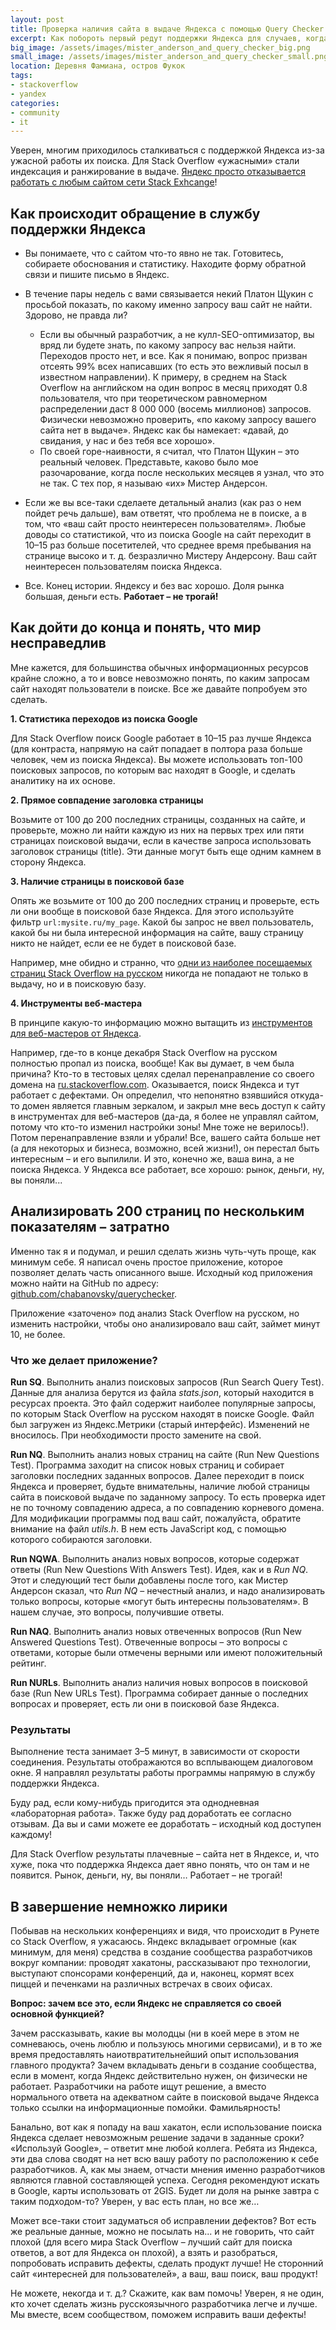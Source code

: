 ```yaml
---
layout: post
title: Проверка наличия сайта в выдаче Яндекса с помощью Query Checker
excerpt: Как побороть первый редут поддержки Яндекса для случаев, когда поиск Яндекса отказывается индексировать ваш сайт.
big_image: /assets/images/mister_anderson_and_query_checker_big.png
small_image: /assets/images/mister_anderson_and_query_checker_small.png
location: Деревня Фамиана, остров Фукок
tags:
- stackoverflow
- yandex
categories:
- community
- it
---
```


Уверен, многим приходилось сталкиваться с поддержкой Яндекса из-за ужасной работы их поиска. Для Stack Overflow «ужасными» стали индексация и ранжирование в выдаче. [Яндекс просто отказывается работать с любым сайтом сети Stack Exhcange](http://chabanovsky.com/2015/11/yandex-does-not-index-so/)!

## Как происходит обращение в службу поддержки Яндекса

- Вы понимаете, что c сайтом что-то явно не так. Готовитесь, собираете обоснования и статистику. Находите форму обратной связи и пишите письмо в Яндекс.
- В течение пары недель с вами связывается некий Платон Щукин с просьбой показать, по какому именно запросу ваш сайт не найти. Здорово, не правда ли?

  - Если вы обычный разработчик, а не кулл-SEO-оптимизатор, вы вряд ли будете знать, по какому запросу вас нельзя найти. Переходов просто нет, и все. Как я понимаю, вопрос призван отсеять 99% всех написавших (то есть это вежливый посыл в известном направлении). К примеру, в среднем на Stack Overflow на английском на один вопрос в месяц приходят 0.8 пользователя, что при теоретическом равномерном распределении даст 8 000 000 (восемь миллионов) запросов. Физически невозможно проверить, «по какому запросу вашего сайта нет в выдаче». Яндекс как бы намекает: «давай, до свидания, у нас и без тебя все хорошо».
  - По своей горе-наивности, я считал, что Платон Щукин – это реальный человек. Представьте, каково было мое разочарование, когда после нескольких месяцев я узнал, что это не так. С тех пор, я называю «их» Мистер Андерсон.

- Если же вы все-таки сделаете детальный анализ (как раз о нем пойдет речь дальше), вам ответят, что проблема не в поиске, а в том, что «ваш сайт просто неинтересен пользователям». Любые доводы со статистикой, что из поиска Google на сайт переходит в 10–15 раз больше посетителей, что среднее время пребывания на странице высоко и т. д. безразлично Мистеру Андерсону. Ваш сайт неинтересен пользователям поиска Яндекса.

- Все. Конец истории. Яндексу и без вас хорошо. Доля рынка большая, деньги есть. __Работает – не трогай!__

## Как дойти до конца и понять, что мир несправедлив

Мне кажется, для большинства обычных информационных ресурсов крайне сложно, а то и вовсе невозможно понять, по каким запросам сайт находят пользователи в поиске. Все же давайте попробуем это сделать.

__1. Статистика переходов из поиска Google__

Для Stack Overflow поиск Google работает в 10–15 раз лучше Яндекса (для контраста, напрямую на сайт попадает в полтора раза больше человек, чем из поиска Яндекса). Вы можете использовать топ-100 поисковых запросов, по которым вас находят в Google, и сделать аналитику на их основе.

__2. Прямое совпадение заголовка страницы__

Возьмите от 100 до 200 последних страницы, созданных на сайте, и проверьте, можно ли найти каждую из них на первых трех или пяти страницах поисковой выдачи, если в качестве запроса использовать заголовок страницы (title). Эти данные могут быть еще одним камнем в сторону Яндекса.

__3. Наличие страницы в поисковой базе__

Опять же возьмите от 100 до 200 последних страниц и проверьте, есть ли они вообще в поисковой базе Яндекса. Для этого используйте фильтр `url:mysite.ru/my_page`. Какой бы запрос не ввел пользователь, какой бы ни была интересной информация на сайте, вашу страницу никто не найдет, если ее не будет в поисковой базе.

Например, мне обидно и странно, что [одни из наиболее посещаемых страниц Stack Overflow на русском](https://yandex.ru/search/?lr=2&text=url%3Ahttp%3A%2F%2Fru.stackoverflow.com%2Fquestions%2F127221%2F) никогда не попадают не только в выдачу, но и в поисковую базу.

__4. Инструменты веб-мастера__

В принципе какую-то информацию можно вытащить из [инструментов для веб-мастеров от Яндекса](http://webmaster.yandex.ru/).

Например, где-то в конце декабря Stack Overflow на русском полностью пропал из поиска, вообще! Как вы думает, в чем была причина? Кто-то в тестовых целях сделал перенаправление со своего домена на [ru.stackoverflow.com](http://ru.stackoverflow.com/). Оказывается, поиск Яндекса и тут работает с дефектами. Он определил, что непонятно взявшийся откуда-то домен является главным зеркалом, и закрыл мне весь доступ к сайту в инструментах для веб-мастеров (да-да, я более не управлял сайтом, потому что кто-то изменил настройки зоны! Мне тоже не верилось!). Потом перенаправление взяли и убрали! Все, вашего сайта больше нет (а для некоторых и бизнеса, возможно, всей жизни!), он перестал быть интересным – и его выпилили. И это, конечно же, ваша вина, а не поиска Яндекса. У Яндекса все работает, все хорошо: рынок, деньги, ну, вы поняли...

## Анализировать 200 страниц по нескольким показателям – затратно

Именно так я и подумал, и решил сделать жизнь чуть-чуть проще, как минимум себе. Я написал очень простое приложение, которое позволяет делать часть описанного выше. Исходный код приложения можно найти на GitHub по адресу: [github.com/chabanovsky/querychecker](https://github.com/chabanovsky/querychecker).

Приложение «заточено» под анализ Stack Overflow на русском, но изменить настройки, чтобы оно анализировало ваш сайт, займет минут 10, не более.

### Что же делает приложение?

__Run SQ__. Выполнить анализ поисковых запросов (Run Search Query Test). Данные для анализа берутся из файла _stats.json_, который находится в ресурсах проекта. Это файл содержит наиболее популярные запросы, по которым Stack Overflow на русском находят в поиске Google. Файл был загружен из Яндекс.Метрики (старый интерфейс). Изменений не вносилось. При необходимости просто замените на свой.

__Run NQ__. Выполнить анализ новых страниц на сайте (Run New Questions Test). Программа заходит на список новых страниц и собирает заголовки последних заданных вопросов. Далее переходит в поиск Яндекса и проверяет, будьте внимательны, наличие любой страницы сайта в поисковой выдаче по заданному запросу. То есть проверка идет не по точному совпадению адреса, а по совпадению корневого домена. Для модификации программы под ваш сайт, пожалуйста, обратите внимание на файл _utils.h_. В нем есть JavaScript код, с помощью которого собираются заголовки.

__Run NQWA__. Выполнить анализ новых вопросов, которые содержат ответы (Run New Questions With Answers Test). Идея, как и в _Run NQ_. Этот и следующий тест были добавлены после того, как Мистер Андерсон сказал, что _Run NQ_ – нечестный анализ, и надо анализировать только вопросы, которые «могут быть интересны пользователям». В нашем случае, это вопросы, получившие ответы.

__Run NAQ__. Выполнить анализ новых отвеченных вопросов (Run New Answered Questions Test). Отвеченные вопросы – это вопросы с ответами, которые были отмечены верными или имеют положительный рейтинг.

__Run NURLs__. Выполнить анализ наличия новых вопросов в поисковой базе (Run New URLs Test). Программа собирает данные о последних вопросах и проверяет, есть ли они в поисковой базе Яндекса.

### Результаты

Выполнение теста занимает 3–5 минут, в зависимости от скорости соединения. Результаты отображаются во всплывающем диалоговом окне. Я направлял результаты работы программы напрямую в службу поддержки Яндекса.

Буду рад, если кому-нибудь пригодится эта однодневная «лабораторная работа». Также буду рад доработать ее согласно отзывам. Да вы и сами можете ее доработать – исходный код доступен каждому!

Для Stack Overflow результаты плачевные – сайта нет в Яндексе, и, что хуже, пока что поддержка Яндекса дает явно понять, что он там и не появится. Рынок, деньги, ну, вы поняли… Работает – не трогай!


## В завершение немножко лирики

Побывав на нескольких конференциях и видя, что происходит в Рунете со Stack Overflow, я ужасаюсь. Яндекс вкладывает огромные (как минимум, для меня) средства в создание сообщества разработчиков вокруг компании: проводят хакатоны, рассказывают про технологии, выступают спонсорами конференций, да и, наконец, кормят всех пиццей и печенками на различных встречах в своих офисах.

__Вопрос: зачем все это, если Яндекс не справляется со своей основной функцией?__

Зачем рассказывать, какие вы молодцы (ни в коей мере в этом не сомневаюсь, очень люблю и пользуюсь многими сервисами), и в то же время предоставлять наиотвратительнейший опыт использования главного продукта? Зачем вкладывать деньги в создание сообщества, если в момент, когда Яндекс действительно нужен, он физически не работает. Разработчики на работе ищут решение, а вместо нормального ответа на адекватном сайте в поисковой выдаче Яндекса только ссылки на информационные помойки. Фамильярность!

Банально, вот как я попаду на ваш хакатон, если использование поиска Яндекса сделает невозможным решение задачи в заданные сроки? «Используй Google», – ответит мне любой коллега. Ребята из Яндекса, эти два слова сводят на нет всю вашу работу по расположению к себе разработчиков. А, как мы знаем, отчасти мнения именно разработчиков являются главной составляющей успеха. Сегодня рекомендуют искать в Google, карты использовать от 2GIS. Будет ли доля на рынке завтра с таким подходом-то? Уверен, у вас есть план, но все же…

Может все-таки стоит задуматься об исправлении дефектов? Вот есть же реальные данные, можно не посылать на... и не говорить, что сайт плохой (для всего мира Stack Overflow – лучший сайт для поиска ответов, а вот для Яндекса он плохой), а взять и разобраться, попробовать исправить дефекты, сделать продукт лучше! Не сторонний сайт «интересней для пользователей», а ваш, ваш поиск, ваш продукт!

Не можете, некогда и т. д.? Скажите, как вам помочь! Уверен, я не один, кто хочет сделать жизнь русскоязычного разработчика легче и лучше. Мы вместе, всем сообществом, поможем исправить ваши дефекты!



